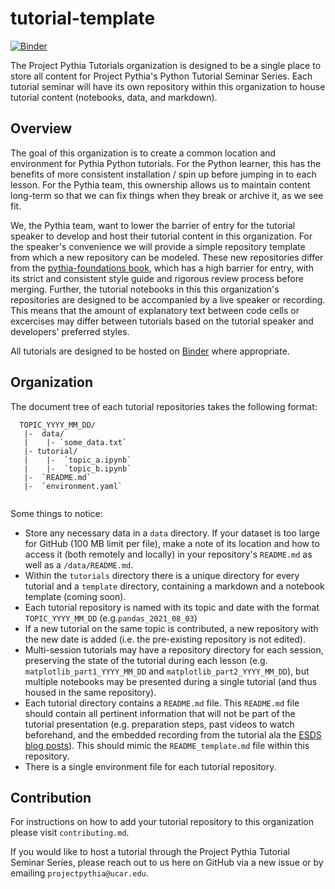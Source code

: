 # tutorial-template

[![Binder](https://mybinder.org/badge_logo.svg)](https://mybinder.org/v2/gh/ProjectPythiaTutorials/tutorial-template/HEAD)

The Project Pythia Tutorials organization is designed to be a single place to store all content for Project Pythia's Python Tutorial Seminar Series. Each tutorial seminar will have its own repository within this organization to house tutorial content (notebooks, data, and markdown).


## Overview 

The goal of this organization is to create a common location and environment for Pythia Python tutorials. For the Python learner, this has the benefits of more consistent installation / spin up before jumping in to each lesson. For the Pythia team, this ownership allows us to maintain content long-term so that we can fix things when they break or archive it, as we see fit.

We, the Pythia team, want to lower the barrier of entry for the tutorial speaker to develop and host their tutorial content in this organization. For the speaker's convenience we will provide a simple repository template from which a new repository can be modeled. These new repositories differ from the [pythia-foundations book](https://foundations.projectpythia.org/landing-page.html), which has a high barrier for entry, with its strict and consistent style guide and rigorous review process before merging. Further, the tutorial notebooks in this this organization's repositories are designed to be accompanied by a live speaker or recording. This means that the amount of explanatory text between code cells or excercises may differ between tutorials based on the tutorial speaker and developers' preferred styles.

All tutorials are designed to be hosted on [Binder](https://mybinder.org/v2/gh/ProjectPythiaTutorials/tutorial-template/HEAD) where appropriate.

## Organization
The document tree of each tutorial repositories takes the following format:

```
  TOPIC_YYYY_MM_DD/
   |-  data/
   |    |- `some_data.txt`
   |- tutorial/
   |    |-  `topic_a.ipynb`
   |    |-  `topic_b.ipynb`
   |-  `README.md`
   |-  `environment.yaml`
 
```

Some things to notice:
- Store any necessary data in a `data` directory. If your dataset is too large for GitHub (100 MB limit per file), make a note of its location and how to access it (both remotely and locally) in your repository's `README.md` as well as a `/data/README.md`.
- Within the `tutorials` directory there is a unique directory for every tutorial and a `template` directory, containing a markdown and a notebook template (coming soon). 
- Each tutorial repository is named with its topic and date with the format `TOPIC_YYYY_MM_DD` (e.g.`pandas_2021_08_03`)
- If a new tutorial on the same topic is contributed, a new repository with the new date is added (i.e. the pre-existing repository is not edited). 
- Multi-session tutorials may have a repository directory for each session, preserving the state of the tutorial during each lesson (e.g. `matplotlib_part1_YYYY_MM_DD` and `matplotlib_part2_YYYY_MM_DD`), but multiple notebooks may be presented during a single tutorial (and thus housed in the same repository).
- Each tutorial directory contains a `README.md` file. This `README.md` file should contain all pertinent information that will not be part of the tutorial presentation (e.g. preparation steps, past videos to watch beforehand, and the embedded recording from the tutorial ala the [ESDS blog posts](https://ncar.github.io/esds/blog/)). This should mimic the `README_template.md` file within this repository.
- There is a single environment file for each tutorial repository.

## Contribution

For instructions on how to add your tutorial repository to this organization please visit `contributing.md`.

If you would like to host a tutorial through the Project Pythia Tutorial Seminar Series, please reach out to us here on GitHub via a new issue or by emailing `projectpythia@ucar.edu`.
